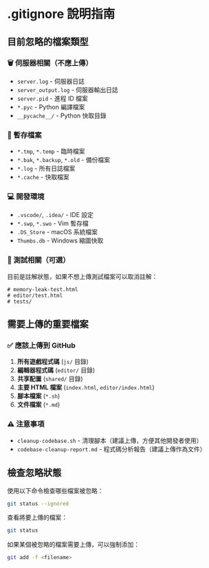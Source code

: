 # .gitignore 說明指南

## 目前忽略的檔案類型

### 🗑️ 伺服器相關（不應上傳）
- `server.log` - 伺服器日誌
- `server_output.log` - 伺服器輸出日誌
- `server.pid` - 進程 ID 檔案
- `*.pyc` - Python 編譯檔案
- `__pycache__/` - Python 快取目錄

### 📝 暫存檔案
- `*.tmp`, `*.temp` - 臨時檔案
- `*.bak`, `*.backup`, `*.old` - 備份檔案
- `*.log` - 所有日誌檔案
- `*.cache` - 快取檔案

### 💻 開發環境
- `.vscode/`, `.idea/` - IDE 設定
- `*.swp`, `*.swo` - Vim 暫存檔
- `.DS_Store` - macOS 系統檔案
- `Thumbs.db` - Windows 縮圖快取

### 🧪 測試相關（可選）
目前是註解狀態，如果不想上傳測試檔案可以取消註解：
```
# memory-leak-test.html
# editor/test.html
# tests/
```

## 需要上傳的重要檔案

### ✅ 應該上傳到 GitHub
1. **所有遊戲程式碼** (`js/` 目錄)
2. **編輯器程式碼** (`editor/` 目錄)
3. **共享配置** (`shared/` 目錄)
4. **主要 HTML 檔案** (`index.html`, `editor/index.html`)
5. **腳本檔案** (`*.sh`)
6. **文件檔案** (`*.md`)

### ⚠️ 注意事項
- `cleanup-codebase.sh` - 清理腳本（建議上傳，方便其他開發者使用）
- `codebase-cleanup-report.md` - 程式碼分析報告（建議上傳作為文件）

## 檢查忽略狀態

使用以下命令檢查哪些檔案被忽略：
```bash
git status --ignored
```

查看將要上傳的檔案：
```bash
git status
```

如果某個被忽略的檔案需要上傳，可以強制添加：
```bash
git add -f <filename>
```